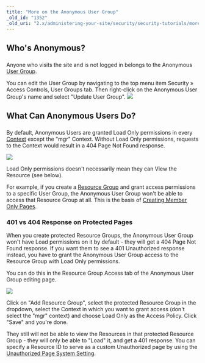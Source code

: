 ```yaml
---
title: "More on the Anonymous User Group"
_old_id: "1352"
_old_uri: "2.x/administering-your-site/security/security-tutorials/more-on-the-anonymous-user-group"
---
```


## Who's Anonymous?

### 

Anyone who visits the site and is not logged in belongs to the Anonymous [User Group](administering-your-site/security/user-groups "User Groups").

You can edit the User Group by navigating to the top menu item Security » Access Controls, User Groups tab. Then right-click on the Anonymous User Group's name and select "Update User Group". ![](/download/attachments/42565753/Access+Controls.png?version=1&modificationDate=1350716439000)

## What Can Anonymous Users Do?

### 

By default, Anonymous Users are granted Load Only permissions in every [Context](administering-your-site/contexts "Contexts") except the "mgr" Context. Without Load Only permissions, requests to the Context would result in a 404 Page Not Found response.

![](/download/attachments/42565753/User+Group_+anonymous.png?version=2&modificationDate=1350710081000)

Load Only permissions doesn't necessarily mean they can View the Resource (see below).

For example, if you create a [Resource Group](administering-your-site/security/resource-groups "Resource Groups") and grant access permissions to a specific User Group, the Anonymous User Group won't be able to access that Resource Group at all. This is the basis of [Creating Member Only Pages](administering-your-site/security/security-tutorials/making-member-only-pages "Making Member-Only Pages").

### 401 vs 404 Response on Protected Pages

When you create protected Resource Groups, the Anonymous User Group won't have Load permissions on it by default - they will get a 404 Page Not Found response. If you want them to see a 401 Unauthorized response instead, you have to grant the Anonymous User Group access to the Resource Group with Load Only permissions.

You can do this in the Resource Group Access tab of the Anonymous User Group editing page.

![](/download/attachments/42565753/Screen+Shot+2012-10-19+at+11.43.46+PM.png?version=1&modificationDate=1350715791000)

Click on "Add Resource Group", select the protected Resource Group in the dropdown, select the Context in which you want to grant access (don't select the "mgr" context) and choose Load Only as the Access Policy. Click "Save" and you're done.

They still will not be able to view the Resources in that protected Resource Group - they will only be able to "Load" it, and get a 401 response. You can specify a Resource ID to serve as a custom Unauthorized page by using the [Unauthorized Page System Setting](administering-your-site/settings/system-settings/unauthorized_page "unauthorized_page").
